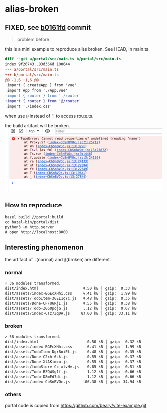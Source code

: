 # alias-broken




## FIXED, see [b0161fd](https://github.com/hunshcn/vitets_alias_broken/commit/b0161fd1abe0f199484e111e4e1f6117840469ee) commit



> problem before

this is a mini example to reproduce alias broken. See HEAD, in main.ts
```diff
diff --git a/portal/src/main.ts b/portal/src/main.ts
index 9f26743..83d366d 100644
--- a/portal/src/main.ts
+++ b/portal/src/main.ts
@@ -1,6 +1,6 @@
 import { createApp } from 'vue'
 import App from './App.vue'
-import { router } from './router'
+import { router } from '@/router'
 import './index.css'
```

when use `@` instead of '.' to access route.ts.

the build artifact will be broken. ![img](img.png)

## How to reproduce
```shell
bazel build //portal:build
cd bazel-bin/portal/dist
python3 -m http.server
# open http://localhost:8000
```

## Interesting phenomenon

the artifact of `.`(normal) and `@`(broken) are different.

### normal
```text
✓ 36 modules transformed.
dist/index.html                    0.50 kB │ gzip:  0.33 kB
dist/assets/index-BGEcXHhi.css     6.41 kB │ gzip:  1.99 kB
dist/assets/TodoItem-3GEL1qYC.js   0.48 kB │ gzip:  0.35 kB
dist/assets/Done-CFFU6RjI.js       0.55 kB │ gzip:  0.38 kB
dist/assets/Todo-ZG60pojG.js       1.12 kB │ gzip:  0.67 kB
dist/assets/index-CTz7Zq0A.js     83.00 kB │ gzip: 33.11 kB
```

### broken
```text
✓ 58 modules transformed.
dist/index.html                      0.50 kB │ gzip:  0.32 kB
dist/assets/index-BGEcXHhi.css       6.41 kB │ gzip:  1.99 kB
dist/assets/TodoItem-Dgr8oiEt.js     0.48 kB │ gzip:  0.35 kB
dist/assets/Done-C2xh-6Lk.js         0.55 kB │ gzip:  0.37 kB
dist/assets/Done-XlAKimco.js         0.55 kB │ gzip:  0.37 kB
dist/assets/todoStore-Cc-xlvHv.js    0.85 kB │ gzip:  0.51 kB
dist/assets/Todo-BZQWSg1f.js         1.12 kB │ gzip:  0.66 kB
dist/assets/Todo-D8mEd7di.js         1.12 kB │ gzip:  0.66 kB
dist/assets/index-CbSnBVOc.js      106.38 kB │ gzip: 34.94 kB
```

### others
portal code is copied from https://github.com/beary/vite-example.git